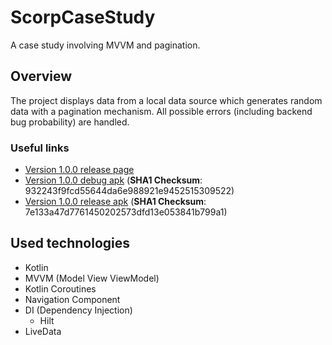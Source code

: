# ScorpCaseStudy
A case study involving MVVM and pagination.

## Overview
The project displays data from a local data source which generates random data with a pagination mechanism. All possible errors (including backend bug probability) are handled.

### Useful links
- [Version 1.0.0 release page](https://github.com/frukoyurdakul/ScorpCaseStudy/releases/tag/1.0.0)
- [Version 1.0.0 debug apk](https://github.com/frukoyurdakul/ScorpCaseStudy/releases/download/1.0.0/scorp-study-debug.apk) (**SHA1 Checksum**: 932243f9fcd55644da6e988921e9452515309522)
- [Version 1.0.0 release apk](https://github.com/frukoyurdakul/ScorpCaseStudy/releases/download/1.0.0/scorp-study-release.apk) (**SHA1 Checksum**: 7e133a47d7761450202573dfd13e053841b799a1)

## Used technologies

- Kotlin
- MVVM (Model View ViewModel)
- Kotlin Coroutines
- Navigation Component
- DI (Dependency Injection)
    - Hilt
- LiveData
